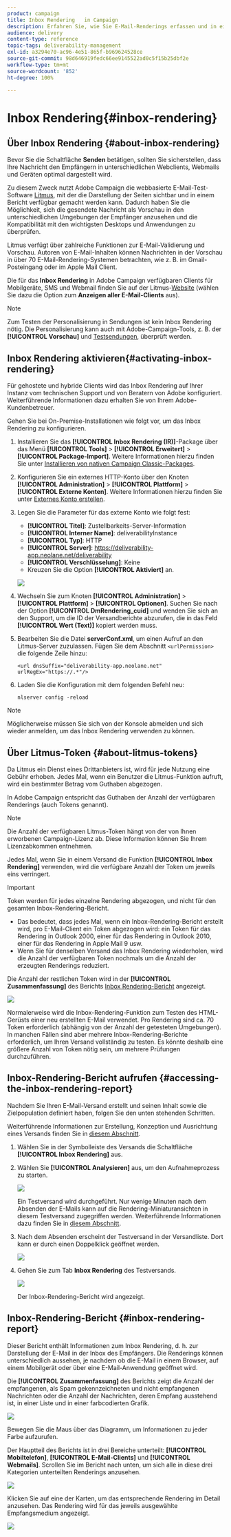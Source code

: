 ```yaml
---
product: campaign
title: Inbox Rendering   in Campaign
description: Erfahren Sie, wie Sie E-Mail-Renderings erfassen und in einem speziellen Bericht verfügbar machen
audience: delivery
content-type: reference
topic-tags: deliverability-management
exl-id: a3294e70-ac96-4e51-865f-b969624528ce
source-git-commit: 98d646919fedc66ee9145522ad0c5f15b25dbf2e
workflow-type: tm+mt
source-wordcount: '852'
ht-degree: 100%

---
```


# Inbox Rendering{#inbox-rendering}

## Über Inbox Rendering {#about-inbox-rendering}

Bevor Sie die Schaltfläche **Senden** betätigen, sollten Sie sicherstellen, dass Ihre Nachricht den Empfängern in unterschiedlichen Webclients, Webmails und Geräten optimal dargestellt wird.

Zu diesem Zweck nutzt Adobe Campaign die webbasierte E-Mail-Test-Software [Litmus](https://litmus.com/email-testing), mit der die Darstellung der Seiten sichtbar und in einem Bericht verfügbar gemacht werden kann. Dadurch haben Sie die Möglichkeit, sich die gesendete Nachricht als Vorschau in den unterschiedlichen Umgebungen der Empfänger anzusehen und die Kompatibilität mit den wichtigsten Desktops und Anwendungen zu überprüfen.

Litmus verfügt über zahlreiche Funktionen zur E-Mail-Validierung und Vorschau. Autoren von E-Mail-Inhalten können Nachrichten in der Vorschau in über 70 E-Mail-Rendering-Systemen betrachten, wie z. B. im Gmail-Posteingang oder im Apple Mail Client.

Die für das **Inbox Rendering** in Adobe Campaign verfügbaren Clients für Mobilgeräte, SMS und Webmail finden Sie auf der Litmus-[Website](https://litmus.com/email-testing) (wählen Sie dazu die Option zum **Anzeigen aller E-Mail-Clients** aus).

>[!NOTE]
>
>Zum Testen der Personalisierung in Sendungen ist kein Inbox Rendering nötig. Die Personalisierung kann auch mit Adobe-Campaign-Tools, z. B. der **[!UICONTROL Vorschau]** und [Testsendungen](../../delivery/using/steps-validating-the-delivery.md#sending-a-proof), überprüft werden.

## Inbox Rendering aktivieren{#activating-inbox-rendering}

Für gehostete und hybride Clients wird das Inbox Rendering auf Ihrer Instanz vom technischen Support und von Beratern von Adobe konfiguriert. Weiterführende Informationen dazu erhalten Sie von Ihrem Adobe-Kundenbetreuer.

Gehen Sie bei On-Premise-Installationen wie folgt vor, um das Inbox Rendering zu konfigurieren.

1. Installieren Sie das **[!UICONTROL Inbox Rendering (IR)]**-Package über das Menü **[!UICONTROL Tools]** > **[!UICONTROL Erweitert]** > **[!UICONTROL Package-Import]**. Weitere Informationen hierzu finden Sie unter [Installieren von nativen Campaign Classic-Packages](../../installation/using/installing-campaign-standard-packages.md).
1. Konfigurieren Sie ein externes HTTP-Konto über den Knoten **[!UICONTROL Administration]** > **[!UICONTROL Plattform]** > **[!UICONTROL Externe Konten]**. Weitere Informationen hierzu finden Sie unter [Externes Konto erstellen](../../installation/using/external-accounts.md#creating-an-external-account).
1. Legen Sie die Parameter für das externe Konto wie folgt fest:
   * **[!UICONTROL Titel]**: Zustellbarkeits-Server-Information
   * **[!UICONTROL Interner Name]**: deliverabilityInstance
   * **[!UICONTROL Typ]**: HTTP
   * **[!UICONTROL Server]**: https://deliverability-app.neolane.net/deliverability
   * **[!UICONTROL Verschlüsselung]**: Keine
   * Kreuzen Sie die Option **[!UICONTROL Aktiviert]** an.

   ![](assets/s_tn_inbox_rendering_external-account.png)

1. Wechseln Sie zum Knoten **[!UICONTROL Administration]** > **[!UICONTROL Plattform]** > **[!UICONTROL Optionen]**. Suchen Sie nach der Option **[!UICONTROL DmRendering_cuid]** und wenden Sie sich an den Support, um die ID der Versandberichte abzurufen, die in das Feld **[!UICONTROL Wert (Text)]** kopiert werden muss.
1. Bearbeiten Sie die Datei **serverConf.xml**, um einen Aufruf an den Litmus-Server zuzulassen. Fügen Sie dem Abschnitt `<urlPermission>` die folgende Zeile hinzu:

   ```
   <url dnsSuffix="deliverability-app.neolane.net" urlRegEx="https://.*"/>
   ```

1. Laden Sie die Konfiguration mit dem folgenden Befehl neu:

   ```
   nlserver config -reload
   ```

>[!NOTE]
>
>Möglicherweise müssen Sie sich von der Konsole abmelden und sich wieder anmelden, um das Inbox Rendering verwenden zu können.

## Über Litmus-Token {#about-litmus-tokens}

Da Litmus ein Dienst eines Drittanbieters ist, wird für jede Nutzung eine Gebühr erhoben. Jedes Mal, wenn ein Benutzer die Litmus-Funktion aufruft, wird ein bestimmter Betrag vom Guthaben abgezogen.

In Adobe Campaign entspricht das Guthaben der Anzahl der verfügbaren Renderings (auch Tokens genannt).

>[!NOTE]
>
>Die Anzahl der verfügbaren Litmus-Token hängt von der von Ihnen erworbenen Campaign-Lizenz ab. Diese Information können Sie Ihrem Lizenzabkommen entnehmen.

Jedes Mal, wenn Sie in einem Versand die Funktion **[!UICONTROL Inbox Rendering]** verwenden, wird die verfügbare Anzahl der Token um jeweils eins verringert.

>[!IMPORTANT]
>
>Token werden für jedes einzelne Rendering abgezogen, und nicht für den gesamten Inbox-Rendering-Bericht.
>
>* Das bedeutet, dass jedes Mal, wenn ein Inbox-Rendering-Bericht erstellt wird, pro E-Mail-Client ein Token abgezogen wird: ein Token für das Rendering in Outlook 2000, einer für das Rendering in Outlook 2010, einer für das Rendering in Apple Mail 9 usw.
>* Wenn Sie für denselben Versand das Inbox Rendering wiederholen, wird die Anzahl der verfügbaren Token nochmals um die Anzahl der erzeugten Renderings reduziert.

>



Die Anzahl der restlichen Token wird in der **[!UICONTROL Zusammenfassung]** des Berichts [Inbox Rendering-Bericht](#inbox-rendering-report) angezeigt.

![](assets/s_tn_inbox_rendering_tokens.png)

Normalerweise wird die Inbox-Rendering-Funktion zum Testen des HTML-Gerüsts einer neu erstellten E-Mail verwendet. Pro Rendering sind ca. 70 Token erforderlich (abhängig von der Anzahl der getesteten Umgebungen). In manchen Fällen sind aber mehrere Inbox-Rendering-Berichte erforderlich, um Ihren Versand vollständig zu testen. Es könnte deshalb eine größere Anzahl von Token nötig sein, um mehrere Prüfungen durchzuführen.

## Inbox-Rendering-Bericht aufrufen {#accessing-the-inbox-rendering-report}

Nachdem Sie Ihren E-Mail-Versand erstellt und seinen Inhalt sowie die Zielpopulation definiert haben, folgen Sie den unten stehenden Schritten.

Weiterführende Informationen zur Erstellung, Konzeption und Ausrichtung eines Versands finden Sie in [diesem Abschnitt](../../delivery/using/about-email-channel.md).

1. Wählen Sie in der Symbolleiste des Versands die Schaltfläche **[!UICONTROL Inbox Rendering]** aus.
1. Wählen Sie **[!UICONTROL Analysieren]** aus, um den Aufnahmeprozess zu starten.

   ![](assets/s_tn_inbox_rendering_button.png)

   Ein Testversand wird durchgeführt. Nur wenige Minuten nach dem Absenden der E-Mails kann auf die Rendering-Miniaturansichten in diesem Testversand zugegriffen werden. Weiterführende Informationen dazu finden Sie in [diesem Abschnitt](../../delivery/using/steps-validating-the-delivery.md#sending-a-proof).

1. Nach dem Absenden erscheint der Testversand in der Versandliste. Dort kann er durch einen Doppelklick geöffnet werden.

   ![](assets/s_tn_inbox_rendering_delivery_list.png)

1. Gehen Sie zum Tab **Inbox Rendering** des Testversands.

   ![](assets/s_tn_inbox_rendering_tab.png)

   Der Inbox-Rendering-Bericht wird angezeigt.

## Inbox-Rendering-Bericht {#inbox-rendering-report}

Dieser Bericht enthält Informationen zum Inbox Rendering, d. h. zur Darstellung der E-Mail in der Inbox des Empfängers. Die Renderings können unterschiedlich aussehen, je nachdem ob die E-Mail in einem Browser, auf einem Mobilgerät oder über eine E-Mail-Anwendung geöffnet wird.

Die **[!UICONTROL Zusammenfassung]** des Berichts zeigt die Anzahl der empfangenen, als Spam gekennzeichneten und nicht empfangenen Nachrichten oder die Anzahl der Nachrichten, deren Empfang ausstehend ist, in einer Liste und in einer farbcodierten Grafik.

![](assets/s_tn_inbox_rendering_summary.png)

Bewegen Sie die Maus über das Diagramm, um Informationen zu jeder Farbe aufzurufen.

Der Hauptteil des Berichts ist in drei Bereiche unterteilt: **[!UICONTROL Mobiltelefon]**, **[!UICONTROL E-Mail-Clients]** und **[!UICONTROL Webmails]**. Scrollen Sie im Bericht nach unten, um sich alle in diese drei Kategorien unterteilten Renderings anzusehen.

![](assets/s_tn_inbox_rendering_report.png)

Klicken Sie auf eine der Karten, um das entsprechende Rendering im Detail anzusehen. Das Rendering wird für das jeweils ausgewählte Empfangsmedium angezeigt.

![](assets/s_tn_inbox_rendering_example.png)
